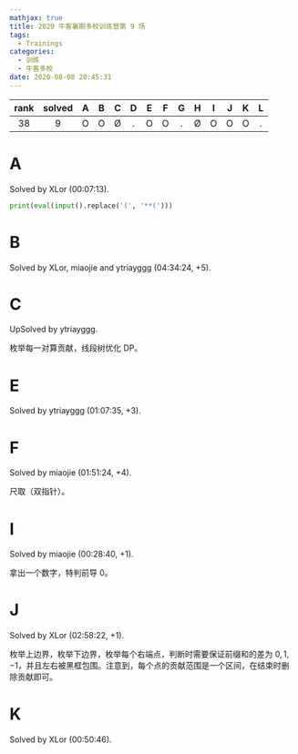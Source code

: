 ```yaml
---
mathjax: true
title: 2020 牛客暑期多校训练营第 9 场
tags:
  - Trainings
categories:
  - 训练
  - 牛客多校
date: 2020-08-08 20:45:31
---
```


| rank | solved |  A  |  B  |  C  |  D  |  E  |  F  |  G  |  H  |  I  |  J  |  K  |  L  |
| :--: | :----: | :-: | :-: | :-: | :-: | :-: | :-: | :-: | :-: | :-: | :-: | :-: | :-: |
|  38  |   9    |  O  |  O  |  Ø  |  .  |  O  |  O  |  .  |  Ø  |  O  |  O  |  O  |  .  |

<!--more-->

# A

Solved by XLor (00:07:13).

```python
print(eval(input().replace('(', '**(')))
```

# B

Solved by XLor, miaojie and ytriayggg (04:34:24, +5).

# C

UpSolved by ytriayggg.

枚举每一对算贡献，线段树优化 DP。

# E

Solved by ytriayggg (01:07:35, +3).

# F

Solved by miaojie (01:51:24, +4).

尺取（双指针）。

# I 

Solved by miaojie (00:28:40, +1).

拿出一个数字，特判前导 $0$。

# J

Solved by XLor (02:58:22, +1).

枚举上边界，枚举下边界，枚举每个右端点，判断时需要保证前缀和的差为 $0,1,-1$，并且左右被黑框包围。注意到，每个点的贡献范围是一个区间，在结束时删除贡献即可。

# K

Solved by XLor (00:50:46).
